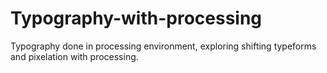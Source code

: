 # Typography-with-processing
Typography done in processing environment, exploring shifting typeforms and pixelation with processing. 
